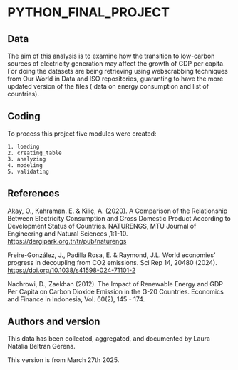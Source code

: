 # PYTHON_FINAL_PROJECT

## Data
The aim of this analysis is to examine how the transition to low-carbon sources of electricity generation may affect the growth of GDP per capita. For doing the datasets are being retrieving using webscrabbing techniques from Our World in Data and ISO repositories, guaranting to have the more updated version of the files ( data on energy consumption and list of countries).

## Coding

To process this project five modules were created:

    1. loading
    2. creating_table
    3. analyzing
    4. modeling
    5. validating

## References

Akay, O., Kahraman. E. & Kiliç, A. (2020). A Comparison of the Relationship Between Electricity Consumption and Gross Domestic Product According to Development Status of Countries. NATURENGS, MTU Journal of Engineering and Natural Sciences ,1:1-10. https://dergipark.org.tr/tr/pub/naturengs

Freire-González, J., Padilla Rosa, E. & Raymond, J.L. World economies’ progress in decoupling from CO2 emissions. Sci Rep 14, 20480 (2024). https://doi.org/10.1038/s41598-024-71101-2

Nachrowi, D., Zaekhan (2012). The Impact of Renewable Energy and GDP Per Capita on Carbon Dioxide Emission in the G-20 Countries. Economics and Finance in Indonesia, Vol. 60(2), 145 - 174.

## Authors and version

This data has been collected, aggregated, and documented by Laura Natalia Beltran Gerena.

This version is from March 27th 2025.